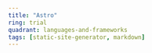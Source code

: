 ```yaml
---
title: "Astro"
ring: trial
quadrant: languages-and-frameworks
tags: [static-site-generator, markdown]
---
```

